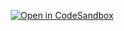 <p align="center">
  <a href="https://codesandbox.io/p/sandbox/github/mhr0007/keeper-app">
    <img src="https://codesandbox.io/static/img/play-codesandbox.svg" alt="Open in CodeSandbox" />
  </a>
</p>
